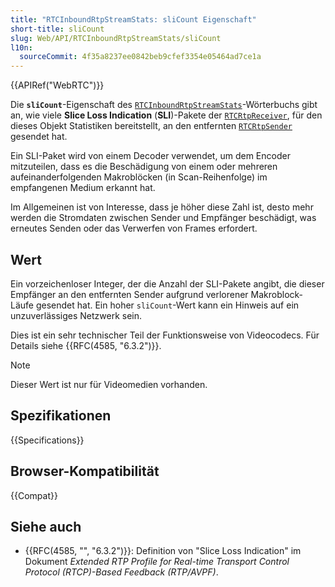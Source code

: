 ```yaml
---
title: "RTCInboundRtpStreamStats: sliCount Eigenschaft"
short-title: sliCount
slug: Web/API/RTCInboundRtpStreamStats/sliCount
l10n:
  sourceCommit: 4f35a8237ee0842beb9cfef3354e05464ad7ce1a
---
```


{{APIRef("WebRTC")}}

Die **`sliCount`**-Eigenschaft des
[`RTCInboundRtpStreamStats`](/de/docs/Web/API/RTCInboundRtpStreamStats)-Wörterbuchs gibt an, wie viele **Slice
Loss Indication** (**SLI**)-Pakete der
[`RTCRtpReceiver`](/de/docs/Web/API/RTCRtpReceiver), für den dieses Objekt Statistiken bereitstellt, an den
entfernten [`RTCRtpSender`](/de/docs/Web/API/RTCRtpSender) gesendet hat.

Ein SLI-Paket wird von einem Decoder verwendet, um
dem Encoder mitzuteilen, dass es die Beschädigung von einem oder mehreren aufeinanderfolgenden Makroblöcken
(in Scan-Reihenfolge) im empfangenen Medium erkannt hat.

Im Allgemeinen ist von Interesse, dass je höher diese Zahl ist, desto mehr werden die
Stromdaten zwischen Sender und Empfänger beschädigt, was erneutes Senden
oder das Verwerfen von Frames erfordert.

## Wert

Ein vorzeichenloser Integer, der die Anzahl der SLI-Pakete angibt, die dieser Empfänger an den
entfernten Sender aufgrund verlorener Makroblock-Läufe gesendet hat. Ein hoher `sliCount`-Wert kann
ein Hinweis auf ein unzuverlässiges Netzwerk sein.

Dies ist ein sehr technischer Teil der Funktionsweise von Videocodecs. Für Details siehe {{RFC(4585, "6.3.2")}}.

> [!NOTE]
> Dieser Wert ist nur für Videomedien vorhanden.

## Spezifikationen

{{Specifications}}

## Browser-Kompatibilität

{{Compat}}

## Siehe auch

- {{RFC(4585, "", "6.3.2")}}: Definition von "Slice Loss Indication" im Dokument
  _Extended RTP Profile for Real-time Transport Control Protocol (RTCP)-Based
  Feedback (RTP/AVPF)_.
